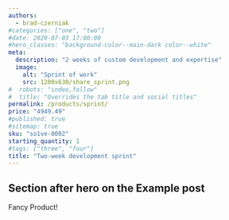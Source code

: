 ```yaml
---
authors:
  - brad-czerniak
#categories: ["one", "two"]
#date: 2020-07-03 17:00:00
#hero_classes: "background-color--main-dark color--white"
meta:
  description: "2 weeks of custom development and expertise"
  image:
    alt: "Sprint of work"
    src: 1200x630/share_sprint.png
#  robots: "index,follow"
#  title: "Overrides the tab title and social titles"
permalink: /products/sprint/
price: "4949.49"
#published: true
#sitemap: true
sku: "so1ve-0002"
starting_quantity: 1
#tags: ["three", "four"]
title: "Two-week development sprint"
---
```


## Section after hero on the Example post

Fancy Product!
